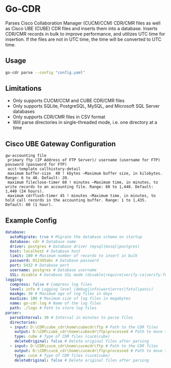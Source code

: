 # Go-CDR

Parses Cisco Collaboration Manager (CUCM/CCM) CDR/CMR files as well as Cisco UBE (CUBE) CDR files and inserts them into a database.
Inserts CDR/CMR records in bulk to improve performance, and utilizes UTC time for insertion. If the files are not in UTC time, the time will be converted to UTC time.

## Usage

``` bash
go-cdr parse --config "config.yaml"
```

## Limitations

* Only supports CUCM/CCM and CUBE CDR/CMR files
* Only supports SQLite, PostgreSQL, MySQL, and Microsoft SQL Server databases
* Only supports CDR/CMR files in CSV format
* Will parse directories in single-threaded mode, i.e. one directory at a time

## Cisco UBE Gateway Configuration

```
gw-accounting file
 primary ftp (IP Address of FTP Server)/ username (username for FTP) password (password for FTP)
 acct-template callhistory-detail
 maximum buffer-size  40 ! kbytes —Maximum buffer size, in kilobytes. Range: 6 to 40. Default: 20.
 maximum fileclose-timer 60 ! minutes —Maximum time, in minutes, to write records to an accounting file. Range: 60 to 1,440. Default: 1,440 (24 hours).
 maximum cdrflush-timer 45 ! minutes —Maximum time, in minutes, to hold call records in the accounting buffer. Range: 1 to 1,435. Default: 60 (1 hour).
```

## Example Config

``` yaml
database:
  autoMigrate: true # Migrate the database schema on startup
  database: cdr # Database name
  driver: postgres # Database driver (mysql|mssql|postgres)
  host: localhost # Database host
  limit: 100 # Maximum number of records to insert in bulk
  password: 012345abc # Database password
  port: 5432 # Database port
  username: postgres # Database username
  SSL: disable # Database SSL mode (disable|require|verify-ca|verify-full)
logging:
  compress: false # Compress log files
  level: info # Logging level (debug|info|warn|error|fatal|panic)
  maxAge: 30 # Maximum age of log files in days
  maxSize: 100 # Maximum size of log files in megabytes
  name: go-cdr.log # Name of the log files
  path: ./logs # Path to store log files
parser:
  parseInterval: 30 # Interval in minutes to parse files
  directories:
  - input: D:\CDR\cube_cdr\home\cubecdr\ftp # Path to the CDR files
    output: D:\CDR\cube_cdr\home\cubecdr\ftp\processed # Path to move the CDR files after parsing
    type: cube # Type of CDR files (cucm|cube)
    deleteOriginal: false # Delete original files after parsing
  - input: D:\CDR\cucm_cdr\home\cucmcdr\ftp # Path to the CDR files
    output: D:\CDR\cucm_cdr\home\cucmcdr\ftp\processed # Path to move the CDR files after parsing
    type: cucm # Type of CDR files (cucm|cube)
    deleteOriginal: false # Delete original files after parsing
```
